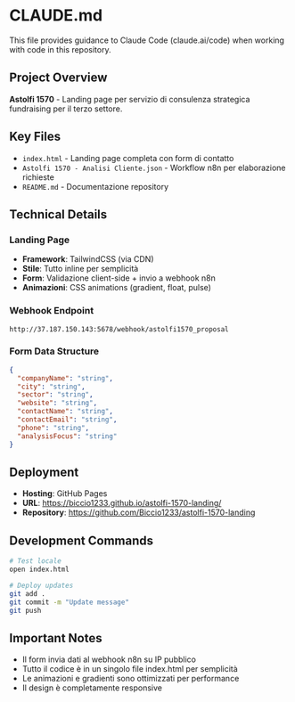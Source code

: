 # CLAUDE.md

This file provides guidance to Claude Code (claude.ai/code) when working with code in this repository.

## Project Overview

**Astolfi 1570** - Landing page per servizio di consulenza strategica fundraising per il terzo settore.

## Key Files

- `index.html` - Landing page completa con form di contatto
- `Astolfi 1570 - Analisi Cliente.json` - Workflow n8n per elaborazione richieste
- `README.md` - Documentazione repository

## Technical Details

### Landing Page
- **Framework**: TailwindCSS (via CDN)
- **Stile**: Tutto inline per semplicità
- **Form**: Validazione client-side + invio a webhook n8n
- **Animazioni**: CSS animations (gradient, float, pulse)

### Webhook Endpoint
```
http://37.187.150.143:5678/webhook/astolfi1570_proposal
```

### Form Data Structure
```json
{
  "companyName": "string",
  "city": "string", 
  "sector": "string",
  "website": "string",
  "contactName": "string",
  "contactEmail": "string",
  "phone": "string",
  "analysisFocus": "string"
}
```

## Deployment

- **Hosting**: GitHub Pages
- **URL**: https://biccio1233.github.io/astolfi-1570-landing/
- **Repository**: https://github.com/Biccio1233/astolfi-1570-landing

## Development Commands

```bash
# Test locale
open index.html

# Deploy updates
git add .
git commit -m "Update message"
git push
```

## Important Notes

- Il form invia dati al webhook n8n su IP pubblico
- Tutto il codice è in un singolo file index.html per semplicità
- Le animazioni e gradienti sono ottimizzati per performance
- Il design è completamente responsive
